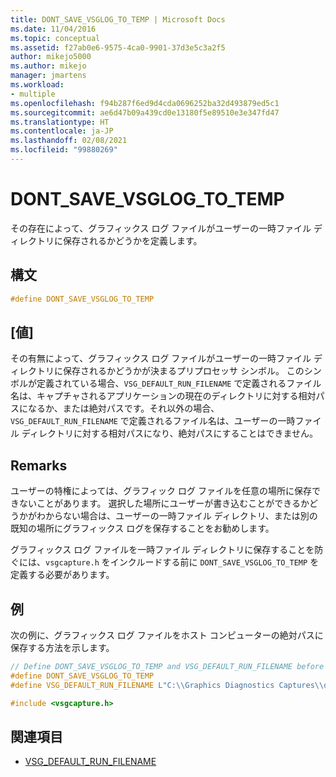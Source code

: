 ```yaml
---
title: DONT_SAVE_VSGLOG_TO_TEMP | Microsoft Docs
ms.date: 11/04/2016
ms.topic: conceptual
ms.assetid: f27ab0e6-9575-4ca0-9901-37d3e5c3a2f5
author: mikejo5000
ms.author: mikejo
manager: jmartens
ms.workload:
- multiple
ms.openlocfilehash: f94b287f6ed9d4cda0696252ba32d493879ed5c1
ms.sourcegitcommit: ae6d47b09a439cd0e13180f5e89510e3e347fd47
ms.translationtype: HT
ms.contentlocale: ja-JP
ms.lasthandoff: 02/08/2021
ms.locfileid: "99880269"
---
```

# <a name="dont_save_vsglog_to_temp"></a>DONT_SAVE_VSGLOG_TO_TEMP
その存在によって、グラフィックス ログ ファイルがユーザーの一時ファイル ディレクトリに保存されるかどうかを定義します。

## <a name="syntax"></a>構文

```C++
#define DONT_SAVE_VSGLOG_TO_TEMP
```

## <a name="value"></a>[値]
 その有無によって、グラフィックス ログ ファイルがユーザーの一時ファイル ディレクトリに保存されるかどうかが決まるプリプロセッサ シンボル。 このシンボルが定義されている場合、`VSG_DEFAULT_RUN_FILENAME` で定義されるファイル名は、キャプチャされるアプリケーションの現在のディレクトリに対する相対パスになるか、または絶対パスです。それ以外の場合、`VSG_DEFAULT_RUN_FILENAME` で定義されるファイル名は、ユーザーの一時ファイル ディレクトリに対する相対パスになり、絶対パスにすることはできません。

## <a name="remarks"></a>Remarks
 ユーザーの特権によっては、グラフィック ログ ファイルを任意の場所に保存できないことがあります。 選択した場所にユーザーが書き込むことができるかどうかがわからない場合は、ユーザーの一時ファイル ディレクトリ、または別の既知の場所にグラフィックス ログを保存することをお勧めします。

 グラフィックス ログ ファイルを一時ファイル ディレクトリに保存することを防ぐには、`vsgcapture.h` をインクルードする前に `DONT_SAVE_VSGLOG_TO_TEMP` を定義する必要があります。

## <a name="example"></a>例
 次の例に、グラフィックス ログ ファイルをホスト コンピューターの絶対パスに保存する方法を示します。

```cpp
// Define DONT_SAVE_VSGLOG_TO_TEMP and VSG_DEFAULT_RUN_FILENAME before including vsgcapture.h
#define DONT_SAVE_VSGLOG_TO_TEMP
#define VSG_DEFAULT_RUN_FILENAME L"C:\\Graphics Diagnostics Captures\\default.vsglog"

#include <vsgcapture.h>
```

## <a name="see-also"></a>関連項目
- [VSG_DEFAULT_RUN_FILENAME](vsg-default-run-filename.md)
